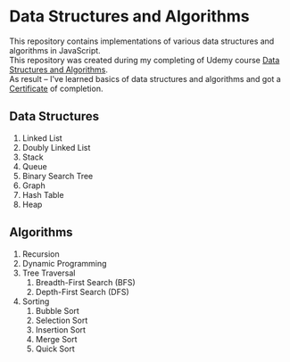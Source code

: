 # Data Structures and Algorithms

This repository contains implementations of various data structures and algorithms in JavaScript.<br>
This repository was created during my completing of Udemy course [Data Structures and Algorithms](https://www.udemy.com/course/data-structures-algorithms-javascript/).<br>
As result – I've learned basics of data structures and algorithms and got a [Certificate](https://www.udemy.com/certificate/UC-bd1e21c8-c01f-4ebd-9c34-da2133e0e088/) of completion.

## Data Structures

1. Linked List
2. Doubly Linked List
3. Stack
4. Queue
5. Binary Search Tree
6. Graph
7. Hash Table
8. Heap

## Algorithms

1. Recursion
2. Dynamic Programming
3. Tree Traversal
   1. Breadth-First Search (BFS)
   2. Depth-First Search (DFS)
4. Sorting
   1. Bubble Sort
   2. Selection Sort
   3. Insertion Sort
   4. Merge Sort
   5. Quick Sort
